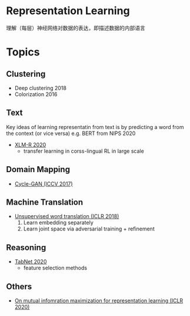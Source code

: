 # Representation Learning

理解（每层）神经网络对数据的表达，即描述数据的内部语言

# Topics
## Clustering
  - Deep clustering 2018
  - Colorization 2016
  
## Text
Key ideas of learning representatin from text is by predicting a word from the context (or vice versa) e.g. BERT from NIPS 2020
  - [XLM-R 2020](https://drive.google.com/file/d/1FdfNcJDI0Y4QbVRuW79-c9iSvd8VErGp/view)
    - transfer learning in corss-lingual RL in large scale
  
## Domain Mapping
  - [Cycle-GAN (ICCV 2017)](https://arxiv.org/abs/1703.10593)
  
## Machine Translation
  - [Unsupervised word translation (ICLR 2018)](https://arxiv.org/abs/1710.04087)
    1. Learn embedding separately
    2. Learn joint space via adversarial training + refinement
  
## Reasoning
  - [TabNet 2020](tabnet.md)
    - feature selection methods
  
## Others
  - [On mutual infomration maximization for representation learning (ICLR 2020)](on_mutual_infomration_maximization_for_representation_learning.md)